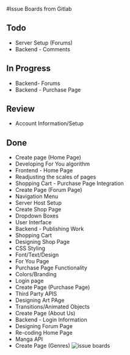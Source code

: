 #Issue Boards from Gitlab

##  Todo
* Server Setup (Forums)
* Backend - Comments
## In Progress
* Backend- Forums
* Backend - Purchase Page
## Review
* Account Information/Setup
## Done
* Create page (Home Page)
* Developing For You algorithm
* Frontend - Home  Page
* Readjusting the scales of pages
* Shopping  Cart - Purchase Page Integration
* Create Page (Forum Page)
* Navigation Menu
* Server Host Setup
* Create Shop Page
* Dropdown Boxes
* User Interface
* Backend - Publishing  Work
* Shopping Cart
* Designing Shop Page
* CSS Styling
* Font/Text/Design
* For You Page
* Purchase Page Functionality
* Colors/Branding
* Login page
* Create Page (Purchase Page)
* Third Party APIS
* Designing Art PAge
* Transitions/Animated Objects
* Create Page (About Us)
* Backend - Login Information
* Designing Forum Page
* Re-coding  Home Page
* Manga API
* Create Page (Genres)
![issue boards](https://github.com/user-attachments/assets/e3bada9a-8db1-484d-9e31-7f3e8bc4bdde)
